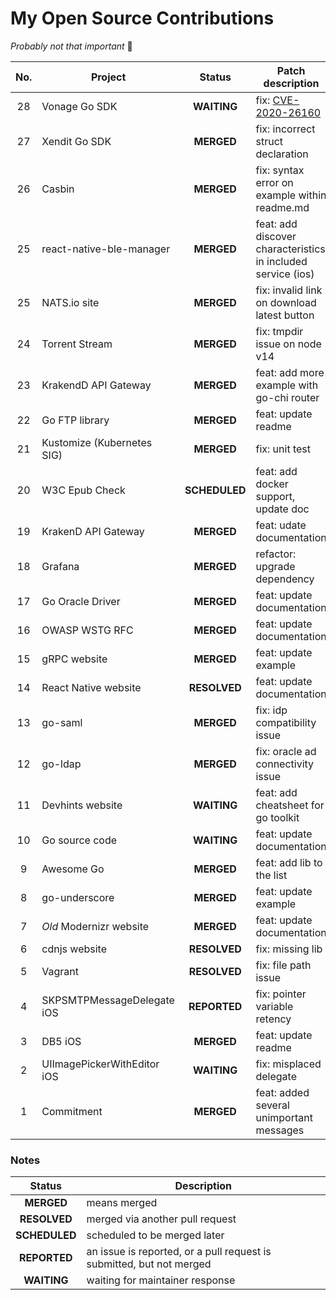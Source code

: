 # My Open Source Contributions

*Probably not that important* 🤷

| No. | Project | Status | Patch description | Pull request link |
| :-: | ------- | :----: | ----------- | :--: |
| 28 | Vonage Go SDK | **WAITING** | fix: [CVE-2020-26160](https://github.com/advisories/GHSA-w73w-5m7g-f7qc) | https://git.io/JMwQT |
| 27 | Xendit Go SDK | **MERGED** | fix: incorrect struct declaration | https://git.io/JMwHp |
| 26 | Casbin | **MERGED** | fix: syntax error on example within readme.md | https://git.io/JcLDe |
| 25 | react-native-ble-manager | **MERGED** | feat: add discover characteristics in included service (ios) | https://git.io/JsmuY |
| 25 | NATS.io site | **MERGED** | fix: invalid link on download latest button | https://git.io/J3RIS |
| 24 | Torrent Stream | **MERGED** | fix: tmpdir issue on node v14 | https://git.io/JIsIx |
| 23 | KrakendD API Gateway | **MERGED** | feat: add more example with go-chi router | https://git.io/JJlfM |
| 22 | Go FTP library | **MERGED** | feat: update readme | https://git.io/JJG8C |
| 21 | Kustomize (Kubernetes SIG) | **MERGED** | fix: unit test | https://git.io/JfIZI |
| 20 | W3C Epub Check | **SCHEDULED** | feat: add docker support, update doc | https://git.io/JqktR |
| 19 | KrakenD API Gateway | **MERGED** | feat: udate documentation | https://git.io/JfvEX |
| 18 | Grafana | **MERGED** | refactor: upgrade dependency | https://git.io/JfvE1 |
| 17 | Go Oracle Driver | **MERGED** | feat: update documentation | https://git.io/JfvEM |
| 16 | OWASP WSTG RFC | **MERGED** | feat: update documentation | https://git.io/JfvED |
| 15 | gRPC website | **MERGED** | feat: update example | https://git.io/JfvEy |
| 14 | React Native website | **RESOLVED** | feat: update documentation | https://git.io/JfvES |
| 13 | go-saml | **MERGED** | fix: idp compatibility issue | https://git.io/JfvE9 |
| 12 | go-ldap | **MERGED** | fix: oracle ad connectivity issue | https://git.io/JfvEH |
| 11 | Devhints website | **WAITING** | feat: add cheatsheet for go toolkit | https://git.io/JfvE7 |
| 10 | Go source code | **WAITING** | feat: update documentation | https://git.io/JfvE5 |
| 9 | Awesome Go | **MERGED** | feat: add lib to the list | https://git.io/JfvEb |
| 8 | go-underscore | **MERGED** | feat: update example | https://git.io/JJ7vr |
| 7 | *Old* Modernizr website | **MERGED** | feat: update documentation | https://git.io/JfvEA |
| 6 | cdnjs website | **RESOLVED** | fix: missing lib | https://git.io/JfvEp |
| 5 | Vagrant | **RESOLVED** | fix: file path issue | https://git.io/Jfvue |
| 4 | SKPSMTPMessageDelegate iOS | **REPORTED** | fix: pointer variable retency | https://git.io/JfvEj |
| 3 | DB5 iOS | **MERGED** | feat: update readme | https://git.io/JJ7vV |
| 2 | UIImagePickerWithEditor iOS | **WAITING** | fix: misplaced delegate | https://git.io/JJ7v2 |
| 1 | Commitment | **MERGED** | feat: added several unimportant messages | https://git.io/JJ7vu |

### Notes

| Status | Description |
| :----: | ----------- |
| **MERGED** | means merged |
| **RESOLVED** | merged via another pull request |
| **SCHEDULED** | scheduled to be merged later |
| **REPORTED** | an issue is reported, or a pull request is submitted, but not merged |
| **WAITING** | waiting for maintainer response |
